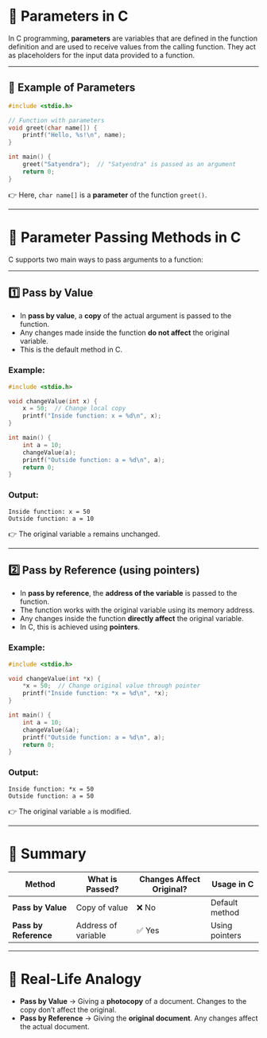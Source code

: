 # 📌 Parameters in C

In C programming, **parameters** are variables that are defined in the function definition and are used to receive values from the calling function. They act as placeholders for the input data provided to a function.

---

## 🔹 Example of Parameters

```c
#include <stdio.h>

// Function with parameters
void greet(char name[]) {
    printf("Hello, %s!\n", name);
}

int main() {
    greet("Satyendra");  // "Satyendra" is passed as an argument
    return 0;
}
```

👉 Here, `char name[]` is a **parameter** of the function `greet()`.

---

# 🔹 Parameter Passing Methods in C

C supports two main ways to pass arguments to a function:

---

## 1️⃣ Pass by Value
- In **pass by value**, a **copy** of the actual argument is passed to the function.  
- Any changes made inside the function **do not affect** the original variable.  
- This is the default method in C.

### Example:
```c
#include <stdio.h>

void changeValue(int x) {
    x = 50;  // Change local copy
    printf("Inside function: x = %d\n", x);
}

int main() {
    int a = 10;
    changeValue(a);
    printf("Outside function: a = %d\n", a);
    return 0;
}
```

### Output:
```
Inside function: x = 50
Outside function: a = 10
```

👉 The original variable `a` remains unchanged.

---

## 2️⃣ Pass by Reference (using pointers)
- In **pass by reference**, the **address of the variable** is passed to the function.  
- The function works with the original variable using its memory address.  
- Any changes inside the function **directly affect** the original variable.  
- In C, this is achieved using **pointers**.

### Example:
```c
#include <stdio.h>

void changeValue(int *x) {
    *x = 50;  // Change original value through pointer
    printf("Inside function: *x = %d\n", *x);
}

int main() {
    int a = 10;
    changeValue(&a);
    printf("Outside function: a = %d\n", a);
    return 0;
}
```

### Output:
```
Inside function: *x = 50
Outside function: a = 50
```

👉 The original variable `a` is modified.

---

# 📝 Summary

| Method                | What is Passed?          | Changes Affect Original? | Usage in C          |
|------------------------|--------------------------|--------------------------|---------------------|
| **Pass by Value**      | Copy of value           | ❌ No                    | Default method      |
| **Pass by Reference**  | Address of variable     | ✅ Yes                   | Using pointers      |

---

# 🎯 Real-Life Analogy
- **Pass by Value** → Giving a **photocopy** of a document. Changes to the copy don’t affect the original.  
- **Pass by Reference** → Giving the **original document**. Any changes affect the actual document.